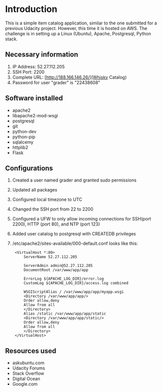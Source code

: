 # Introduction
This is a simple item catalog application, similar to the one submitted for a previous Udacity project. However, this time it is hosted on AWS. The challenge is in setting up a Linux (Ubuntu), Apache, Postgresql, Python stack.

## Necessary information
1. IP Address: 52.27.112.205
2. SSH Port: 2200
3. Complete URL: [http://188.166.146.26/](Whisky Catalog)
4. Password for user "grader" is "22438608"

## Software installed
- apache2
- libapache2-mod-wsgi
- postgresql
- git
- python-dev
- python-pip
- sqlalcemy
- httplib2
- Flask

## Configurations
1. Created a user named grader and granted sudo permissions
2. Updated all packages
3. Configured local timezone to UTC
4. Changed the SSH port from 22 to 2200
5. Configured a UFW to only allow incoming connections for SSH(port 2200), HTTP (port 80), and NTP (port 123)
6. Added user catalog to postgresql with CREATEDB privileges
7. /etc/apache2/sites-available/000-default.conf looks like this:

		<VirtualHost *:80>
        	ServerName 52.27.112.205

	        ServerAdmin admin@52.27.112.205
	        DocumentRoot /var/www/app/app

	        ErrorLog ${APACHE_LOG_DIR}/error.log
	        CustomLog ${APACHE_LOG_DIR}/access.log combined

	        WSGIScriptAlias / /var/www/app/app/myapp.wsgi
	        <Directory /var/www/app/app/>
	        Order allow,deny
	        Allow from all
	        </Directory>
	        Alias /static /var/www/app/app/static
	        <Directory /var/www/app/app/static/>
	        Order allow,deny
	        Allow from all
	        </Directory>
		</VirtualHost>

## Resources used
- askubuntu.com
- Udacity Forums
- Stack Overflow
- Digital Ocean
- Google.com
